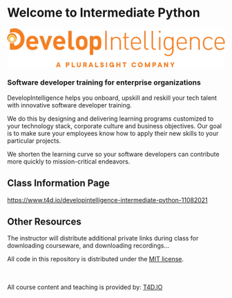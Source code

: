 # Welcome to Intermediate Python

![DevelopIntelligence Logo](images/developintelligence-logo.png "DevelopIntelligence Logo")

###  Software developer training for enterprise organizations

DevelopIntelligence helps you onboard, upskill and reskill your tech talent with innovative software developer training.

We do this by designing and delivering learning programs customized to your technology stack, corporate culture and business objectives. Our goal is to make sure your employees know how to apply their new skills to your particular projects.

We shorten the learning curve so your software developers can contribute more quickly to mission-critical endeavors.

## Class Information Page

[https://www.t4d.io/developintelligence-intermediate-python-11082021
](https://www.t4d.io/developintelligence-intermediate-python-11082021)

## Other Resources

The instructor will distribute additional private links during class for downloading courseware, and downloading recordings...

All code in this repository is distributed under the [MIT license](license.txt).

<br><br>
All course content and teaching is provided by: [T4D.IO](https://www.t4d.io)


